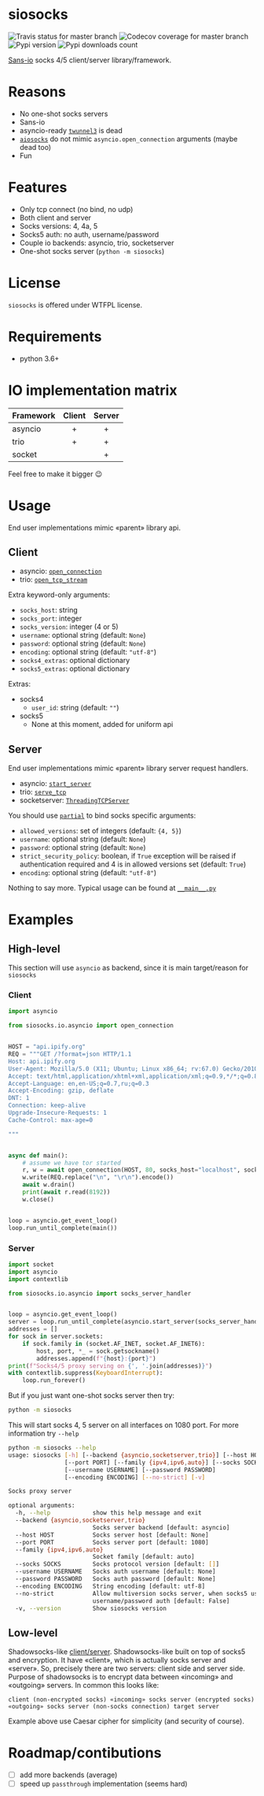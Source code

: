 # siosocks
![Travis status for master branch](https://travis-ci.com/pohmelie/siosocks.svg?branch=master)
![Codecov coverage for master branch](https://codecov.io/gh/pohmelie/siosocks/branch/master/graph/badge.svg)
![Pypi version](https://img.shields.io/pypi/v/siosocks.svg)
![Pypi downloads count](https://img.shields.io/pypi/dm/siosocks)

[Sans-io](https://sans-io.readthedocs.io/) socks 4/5 client/server library/framework.

# Reasons
* No one-shot socks servers
* Sans-io
* asyncio-ready [`twunnel3`](https://github.com/jvansteirteghem/twunnel3) is dead
* [`aiosocks`](https://github.com/nibrag/aiosocks) do not mimic `asyncio.open_connection` arguments (maybe dead too)
* Fun

# Features
* Only tcp connect (no bind, no udp)
* Both client and server
* Socks versions: 4, 4a, 5
* Socks5 auth: no auth, username/password
* Couple io backends: asyncio, trio, socketserver
* One-shot socks server (`python -m siosocks`)

# License
`siosocks` is offered under WTFPL license.

# Requirements
* python 3.6+

# IO implementation matrix

Framework | Client | Server
--- | :---: | :---:
asyncio | + | +
trio | + | +
socket | | +

Feel free to make it bigger :wink:

# Usage
End user implementations mimic «parent» library api.
## Client
* asyncio: [`open_connection`](https://docs.python.org/3/library/asyncio-stream.html#asyncio.open_connection)
* trio: [`open_tcp_stream`](https://trio.readthedocs.io/en/stable/reference-io.html#trio.open_tcp_stream)

Extra keyword-only arguments:
* `socks_host`: string
* `socks_port`: integer
* `socks_version`: integer (4 or 5)
* `username`: optional string (default: `None`)
* `password`: optional string (default: `None`)
* `encoding`: optional string (default: `"utf-8"`)
* `socks4_extras`: optional dictionary
* `socks5_extras`: optional dictionary

Extras:
* socks4
    * `user_id`: string (default: `""`)
* socks5
    * None at this moment, added for uniform api
## Server
End user implementations mimic «parent» library server request handlers.
* asyncio: [`start_server`](https://docs.python.org/3/library/asyncio-stream.html#asyncio.start_server)
* trio: [`serve_tcp`](https://trio.readthedocs.io/en/stable/reference-io.html#trio.serve_tcp)
* socketserver: [`ThreadingTCPServer`](https://docs.python.org/3/library/socketserver.html#socketserver.ThreadingTCPServer)

You should use [`partial`](https://docs.python.org/3/library/functools.html#functools.partial) to bind socks specific arguments:
* `allowed_versions`: set of integers (default: `{4, 5}`)
* `username`: optional string (default: `None`)
* `password`: optional string (default: `None`)
* `strict_security_policy`: boolean, if `True` exception will be raised if authentication required and 4 is in allowed versions set (default: `True`)
* `encoding`: optional string (default: `"utf-8"`)

Nothing to say more. Typical usage can be found at [`__main__.py`](https://github.com/pohmelie/siosocks/blob/master/siosocks/__main__.py)

# Examples
## High-level
This section will use `asyncio` as backend, since it is main target/reason for `siosocks`
### Client
``` python
import asyncio

from siosocks.io.asyncio import open_connection


HOST = "api.ipify.org"
REQ = """GET /?format=json HTTP/1.1
Host: api.ipify.org
User-Agent: Mozilla/5.0 (X11; Ubuntu; Linux x86_64; rv:67.0) Gecko/20100101 Firefox/67.0
Accept: text/html,application/xhtml+xml,application/xml;q=0.9,*/*;q=0.8
Accept-Language: en,en-US;q=0.7,ru;q=0.3
Accept-Encoding: gzip, deflate
DNT: 1
Connection: keep-alive
Upgrade-Insecure-Requests: 1
Cache-Control: max-age=0

"""


async def main():
    # assume we have tor started
    r, w = await open_connection(HOST, 80, socks_host="localhost", socks_port=9050, socks_version=5)
    w.write(REQ.replace("\n", "\r\n").encode())
    await w.drain()
    print(await r.read(8192))
    w.close()


loop = asyncio.get_event_loop()
loop.run_until_complete(main())
```
### Server
``` python
import socket
import asyncio
import contextlib

from siosocks.io.asyncio import socks_server_handler


loop = asyncio.get_event_loop()
server = loop.run_until_complete(asyncio.start_server(socks_server_handler, port=1080))
addresses = []
for sock in server.sockets:
    if sock.family in (socket.AF_INET, socket.AF_INET6):
        host, port, *_ = sock.getsockname()
        addresses.append(f"{host}:{port}")
print(f"Socks4/5 proxy serving on {', '.join(addresses)}")
with contextlib.suppress(KeyboardInterrupt):
    loop.run_forever()
```
But if you just want one-shot socks server then try:
``` bash
python -m siosocks
```
This will start socks 4, 5 server on all interfaces on 1080 port. For more information try `--help`
``` bash
python -m siosocks --help
usage: siosocks [-h] [--backend {asyncio,socketserver,trio}] [--host HOST]
                [--port PORT] [--family {ipv4,ipv6,auto}] [--socks SOCKS]
                [--username USERNAME] [--password PASSWORD]
                [--encoding ENCODING] [--no-strict] [-v]

Socks proxy server

optional arguments:
  -h, --help            show this help message and exit
  --backend {asyncio,socketserver,trio}
                        Socks server backend [default: asyncio]
  --host HOST           Socks server host [default: None]
  --port PORT           Socks server port [default: 1080]
  --family {ipv4,ipv6,auto}
                        Socket family [default: auto]
  --socks SOCKS         Socks protocol version [default: []]
  --username USERNAME   Socks auth username [default: None]
  --password PASSWORD   Socks auth password [default: None]
  --encoding ENCODING   String encoding [default: utf-8]
  --no-strict           Allow multiversion socks server, when socks5 used with
                        username/password auth [default: False]
  -v, --version         Show siosocks version
```
## Low-level
Shadowsocks-like [client/server](https://github.com/pohmelie/siosocks/blob/master/examples/shadowsocks-like.py). Shadowsocks-like built on top of socks5 and encryption. It have «client», which is actually socks server and «server». So, precisely there are two servers: client side and server side. Purpose of shadowsocks is to encrypt data between «incoming» and «outgoing» servers. In common this looks like:
```
client (non-encrypted socks) «incoming» socks server (encrypted socks) «outgoing» socks server (non-socks connection) target server
```
Example above use Caesar cipher for simplicity (and security of course).

# Roadmap/contibutions
* [ ] add more backends (average)
* [ ] speed up `passthrough` implementation (seems hard)
